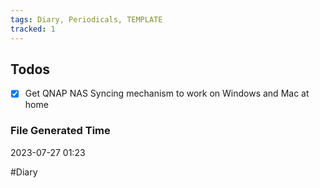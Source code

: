 ```yaml
---
tags: Diary, Periodicals, TEMPLATE
tracked: 1
---
```


## Todos
- [x] Get QNAP NAS Syncing mechanism to work on Windows and Mac at home


### File Generated Time
2023-07-27 01:23

#Diary 